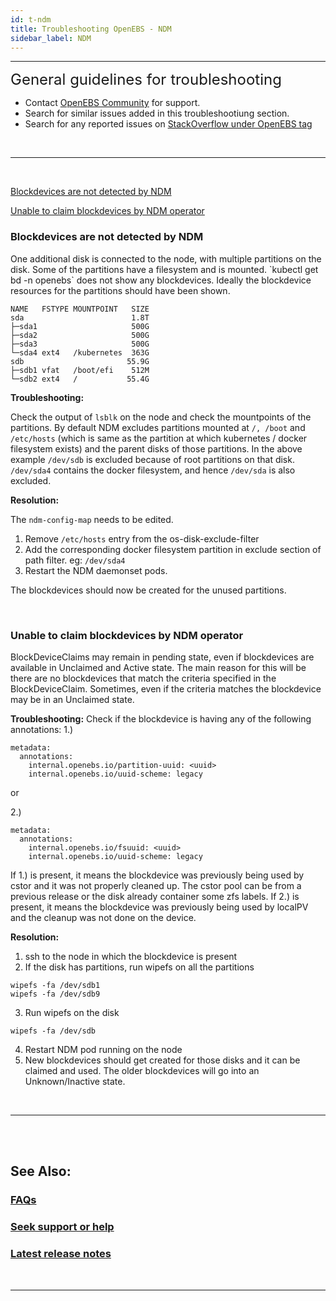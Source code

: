 ```yaml
---
id: t-ndm
title: Troubleshooting OpenEBS - NDM
sidebar_label: NDM
---
```

------

<font size="5">General guidelines for troubleshooting</font>

- Contact <a href="/v240/docs/next/support.html" target="_blank">OpenEBS Community</a> for support.
- Search for similar issues added in this troubleshootiung section.
- Search for any reported issues on <a href=" https://stackoverflow.com/questions/tagged/openebs" target="_blank">StackOverflow under OpenEBS tag</a>

<br>
<hr>
<br>

[Blockdevices are not detected by NDM](#bd-not-detected)

[Unable to claim blockdevices by NDM operator](#unable-to-claim-blockdevices)


<h3><a class="anchor" aria-hidden="true" id="bd-not-detected"></a>Blockdevices are not detected by NDM</h3>
One additional disk is connected to the node, with multiple partitions on the disk. Some of the partitions have a filesystem and is mounted. `kubectl get bd -n openebs` does not show any blockdevices. Ideally the blockdevice resources for the partitions should have been shown.

```
NAME   FSTYPE MOUNTPOINT   SIZE
sda                        1.8T
├─sda1                     500G
├─sda2                     500G
├─sda3                     500G
└─sda4 ext4   /kubernetes  363G
sdb                       55.9G
├─sdb1 vfat   /boot/efi    512M
└─sdb2 ext4   /           55.4G
```

**Troubleshooting:**

Check the output of `lsblk` on the node and check the mountpoints of the partitions. By default NDM excludes partitions mounted at `/, /boot` and `/etc/hosts` (which is same as the partition at which kubernetes / docker filesystem exists) and the parent disks of those partitions. In the above example `/dev/sdb` is excluded because of root partitions on that disk. `/dev/sda4` contains the docker filesystem, and hence `/dev/sda` is also excluded.

**Resolution:**

The `ndm-config-map` needs to be edited.
1. Remove `/etc/hosts` entry from the os-disk-exclude-filter
2. Add the corresponding docker filesystem partition in exclude section of path filter. eg: `/dev/sda4` 
3. Restart the NDM daemonset pods.

The blockdevices should now be created for the unused partitions.

<br>

<h3><a class="anchor" aria-hidden="true" id="unable-to-claim-blockdevices"></a>Unable to claim blockdevices by NDM operator</h3>
BlockDeviceClaims may remain in pending state, even if blockdevices are available in Unclaimed and Active state. The main reason for this will be there are no blockdevices that match the criteria specified in the BlockDeviceClaim. Sometimes, even if the criteria matches the blockdevice may be in an Unclaimed state. 


**Troubleshooting:**
Check if the blockdevice is having any of the following annotations:
1.)
```
metadata:
  annotations:
    internal.openebs.io/partition-uuid: <uuid>
    internal.openebs.io/uuid-scheme: legacy
```

or

2.)
```
metadata:
  annotations:
    internal.openebs.io/fsuuid: <uuid>
    internal.openebs.io/uuid-scheme: legacy
```

If 1.) is present, it means the blockdevice was previously being used by cstor and it was not properly cleaned up. The cstor pool can be from a previous release or the disk already container some zfs labels.
If 2.) is present, it means the blockdevice was previously being used by localPV and the cleanup was not done on the device.

**Resolution:**
1. ssh to the node in which the blockdevice is present
2. If the disk has partitions, run wipefs on all the partitions
```
wipefs -fa /dev/sdb1
wipefs -fa /dev/sdb9
```
3. Run wipefs on the disk
```
wipefs -fa /dev/sdb
```
4. Restart NDM pod running on the node
5. New blockdevices should get created for those disks and it can be claimed and used. The older blockdevices will go into an Unknown/Inactive state.

<br>

<hr>
<br>
<br>

## See Also:

### [FAQs](/v240/docs/next/faq.html)

### [Seek support or help](/v240/docs/next/support.html)

### [Latest release notes](/v240/docs/next/releases.html)

<br>
<hr>
<br>


